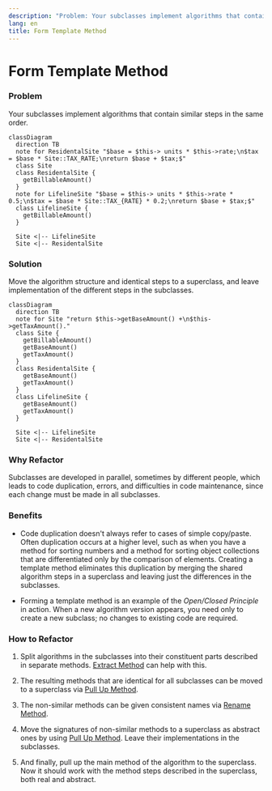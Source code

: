 ```yaml
---
description: "Problem: Your subclasses implement algorithms that contain similar steps in the same order. Solution: Move the algorithm structure and identical steps to a superclass, and leave implementation of the different steps in the subclasses."
lang: en
title: Form Template Method
---
```

# Form Template Method

### Problem

Your subclasses implement algorithms that contain similar steps in the same order.
```mermaid
classDiagram
  direction TB
  note for ResidentalSite "$base = $this-> units * $this->rate;\n$tax = $base * Site::TAX_RATE;\nreturn $base + $tax;$"
  class Site
  class ResidentalSite {
    getBillableAmount()   
  }
  note for LifelineSite "$base = $this-> units * $this->rate * 0.5;\n$tax = $base * Site::TAX_{RATE} * 0.2;\nreturn $base + $tax;$"
  class LifelineSite {
    getBillableAmount()   
  }

  Site <|-- LifelineSite
  Site <|-- ResidentalSite
```

### Solution

Move the algorithm structure and identical steps to a superclass, and leave implementation of the different steps in the subclasses.

```mermaid
classDiagram
  direction TB
  note for Site "return $this->getBaseAmount() +\n$this->getTaxAmount()."
  class Site {
    getBillableAmount()
    getBaseAmount()
    getTaxAmount()
  }
  class ResidentalSite {
    getBaseAmount()
    getTaxAmount()   
  }
  class LifelineSite {
    getBaseAmount()
    getTaxAmount()  
  }

  Site <|-- LifelineSite
  Site <|-- ResidentalSite
```

### Why Refactor

Subclasses are developed in parallel, sometimes by different people,
which leads to code duplication, errors, and difficulties in code
maintenance, since each change must be made in all subclasses.

### Benefits

-   Code duplication doesn't always refer to cases of simple copy/paste.
    Often duplication occurs at a higher level, such as when you have a
    method for sorting numbers and a method for sorting object
    collections that are differentiated only by the comparison of
    elements. Creating a template method eliminates this duplication by
    merging the shared algorithm steps in a superclass and leaving just
    the differences in the subclasses.

-   Forming a template method is an example of the *Open/Closed
    Principle* in action. When a new algorithm version appears, you need
    only to create a new subclass; no changes to existing code are
    required.

### How to Refactor

1.  Split algorithms in the subclasses into their constituent parts
    described in separate methods. [Extract Method](/extract-method) can
    help with this.

2.  The resulting methods that are identical for all subclasses can be
    moved to a superclass via [Pull Up Method](/pull-up-method).

3.  The non-similar methods can be given consistent names via [Rename
    Method](/rename-method).

4.  Move the signatures of non-similar methods to a superclass as
    abstract ones by using [Pull Up Method](/pull-up-method). Leave
    their implementations in the subclasses.

5.  And finally, pull up the main method of the algorithm to the
    superclass. Now it should work with the method steps described in
    the superclass, both real and abstract.
